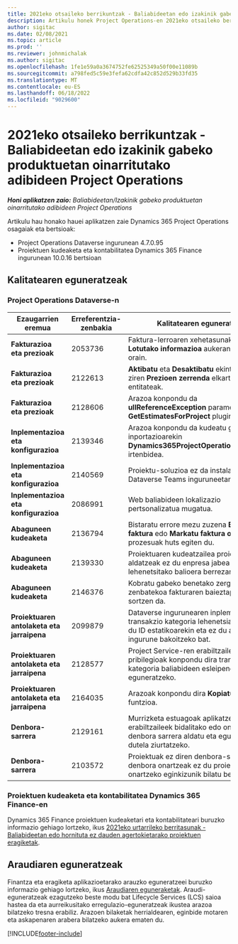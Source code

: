 ```yaml
---
title: 2021eko otsaileko berrikuntzak - Baliabideetan edo izakinik gabeko produktuetan oinarritutako adibideen Project Operations
description: Artikulu honek Project Operations-en 2021eko otsaileko bertsioan eskuragarri dauden kalitate-eguneratzeei buruzko informazioa eskaintzen du baliabideetan edo hornituta ez dauden agertokietarako.
author: sigitac
ms.date: 02/08/2021
ms.topic: article
ms.prod: ''
ms.reviewer: johnmichalak
ms.author: sigitac
ms.openlocfilehash: 1fe1e59a0a3674752fe62525349a50f00e11089b
ms.sourcegitcommit: a798fed5c59e3fefa62cdfa42c852d529b33fd35
ms.translationtype: MT
ms.contentlocale: eu-ES
ms.lasthandoff: 06/18/2022
ms.locfileid: "9029600"
---
```

# <a name="whats-new-february-2021---project-operations-for-resourcenon-stocked-based-scenarios"></a>2021eko otsaileko berrikuntzak - Baliabideetan edo izakinik gabeko produktuetan oinarritutako adibideen Project Operations

_**Honi aplikatzen zaio:** Baliabideetan/Izakinik gabeko produktuetan oinarritutako adibideen Project Operations_

Artikulu hau honako hauei aplikatzen zaie Dynamics 365 Project Operations osagaiak eta bertsioak:

- Project Operations Dataverse ingurunean 4.7.0.95
- Proiektuen kudeaketa eta kontabilitatea Dynamics 365 Finance ingurunean 10.0.16 bertsioan 

## <a name="quality-updates"></a>Kalitatearen eguneratzeak

### <a name="project-operations-on-dataverse"></a>Project Operations Dataverse-n

| **Ezaugarrien eremua** | **Erreferentzia-zenbakia** | **Kalitatearen eguneratzea** |
| --- | --- | --- |
| **Fakturazioa eta prezioak** | 2053736 | Faktura-lerroaren xehetasunak **Faktura** > **Lotutako informazioa** aukeran daude orain. |
| **Fakturazioa eta prezioak** | 2122613 | **Aktibatu** eta **Desaktibatu** ekintzak kendu ziren **Prezioen zerrenda** elkarteko entitateak. |
| **Fakturazioa eta prezioak** | 2128606 | Arazoa konpondu da **ullReferenceException** parametroarekin **GetEstimatesForProject** pluginean. |
| **Inplementazioa eta konfigurazioa** | 2139346 | Arazoa konpondu da kudeatu gabeko inportazioarekin **Dynamics365ProjectOperationsDualWrite** irtenbidea. |
| **Inplementazioa eta konfigurazioa** | 2140569 | Proiektu-soluzioa ez da instalatu behar Dataverse Teams inguruneetan. |
| **Inplementazioa eta konfigurazioa** | 2086991 | Web baliabideen lokalizazio pertsonalizatua mugatua. |
| **Abaguneen kudeaketa** | 2136794 | Bistaratu errore mezu zuzena **Berretsi faktura** edo **Markatu faktura ordainduta** prozesuak huts egiten du. |
| **Abaguneen kudeaketa** | 2139330 | Proiektuaren kudeatzailea proiektu batean aldatzeak ez du enpresa jabea lehenetsitako balioera berrezarri behar. |
| **Abaguneen kudeaketa** | 2146376 | Kobratu gabeko benetako zergaren zenbatekoa fakturaren baieztapenetik sortzen da. |
| **Proiektuaren antolaketa eta jarraipena** | 2099879 | Dataverse ingurunearen inplementazioak transakzio kategoria lehenetsia sortu behar du ID estatikoarekin eta ez du ausaz sortu ingurune bakoitzeko bat. |
| **Proiektuaren antolaketa eta jarraipena** | 2128577 | Project Service-ren erabiltzaile pribilegioak konpondu dira transakzio kategoria baliabideen esleipenean eguneratzeko. |
| **Proiektuaren antolaketa eta jarraipena** | 2164035 | Arazoak konpondu dira **Kopiatu proiektua** funtzioa. |
| **Denbora-sarrera** | 2129161 | Murrizketa estuagoak aplikatzen dira erabiltzaileek bidalitako edo onartutako denbora sarrera aldatu eta eguneratu ezin dutela ziurtatzeko. |
| **Denbora-sarrera** | 2103572 | Proiektuak ez diren denbora-sarreren denbora onartzeak ez du proiektua onartzeko eginkizunik bilatu behar. |

### <a name="project-management-and-accounting-in-dynamics-365-finance"></a>Proiektuen kudeaketa eta kontabilitatea Dynamics 365 Finance-en 

Dynamics 365 Finance proiektuen kudeaketari eta kontabilitateari buruzko informazio gehiago lortzeko, ikus [2021eko urtarrileko berritasunak - Baliabideetan edo hornituta ez dauden agertokietarako proiektuen eragiketak](whats-new-jan-2021-resource-based.md).


## <a name="regulatory-updates"></a>Araudiaren eguneratzeak

Finantza eta eragiketa aplikazioetarako arauzko eguneratzeei buruzko informazio gehiago lortzeko, ikus [Araudiaren eguneraketak](/dynamics365/finance/localizations/regulatory-updates). Araudi-eguneratzeak ezagutzeko beste modu bat Lifecycle Services (LCS) saioa hastea da eta aurreikusitako erregulazio-eguneratzeak ikustea arazoa bilatzeko tresna erabiliz. Arazoen bilaketak herrialdearen, eginbide motaren eta askapenaren arabera bilatzeko aukera ematen du.


[!INCLUDE[footer-include](../includes/footer-banner.md)]